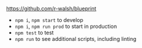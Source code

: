 <https://github.com/r-walsh/blueprint>

* `npm i`, `npm start` to develop
* `npm i`, `npm run prod` to start in production
* `npm test` to test
* `npm run` to see additional scripts, including linting

